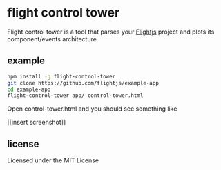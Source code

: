 # flight control tower

Flight control tower is a tool that parses your [Flightjs](http://flightjs.github.io/) project and plots its component/events architecture.

## example

```sh
npm install -g flight-control-tower
git clone https://github.com/flightjs/example-app
cd example-app
flight-control-tower app/ control-tower.html
```

Open control-tower.html and you should see something like

[[insert screenshot]]

## license

Licensed under the MIT License


